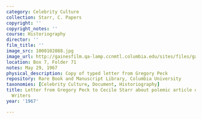 ```yaml
---
category: Celebrity Culture
collection: Starr, C. Papers
copyright: ''
copyright_notes: ''
course: Historiography
director: ''
film_title: ''
image_src: 1000102088.jpg
image_url: http://gainesfilm.qa-lamp.ccnmtl.columbia.edu/sites/files/gainesfilm/images/1000102088.jpg
location: Box 7, Folder 71
notes: May 29, 1967
physical_description: Copy of typed letter from Gregory Peck
repository: Rare Book and Manuscript Library, Columbia University
taxonomies: [Celebrity Culture, Document, Historiography]
title: Letter from Gregory Peck to Cecile Starr about polemic article on Readers &
  Writers
year: '1967'

---
```

